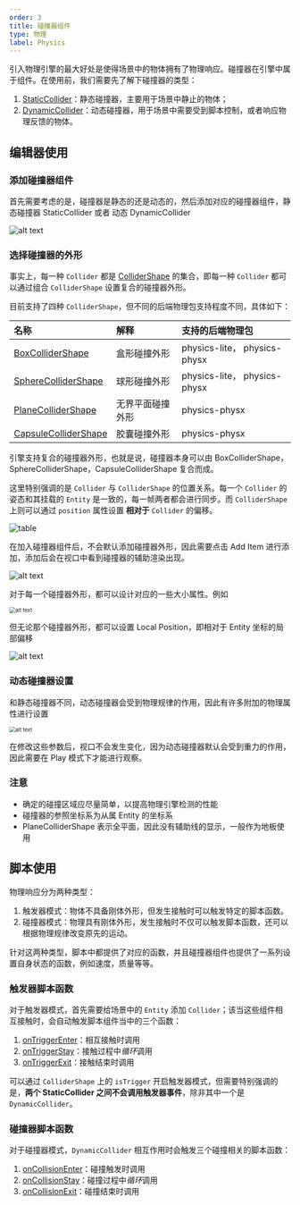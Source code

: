 ```yaml
---
order: 3
title: 碰撞器组件 
type: 物理
label: Physics
---
```


引入物理引擎的最大好处是使得场景中的物体拥有了物理响应。碰撞器在引擎中属于组件。在使用前，我们需要先了解下碰撞器的类型：

1. [StaticCollider](/apis/core/#StaticCollider)：静态碰撞器，主要用于场景中静止的物体；
2. [DynamicCollider](/apis/core/#DynamicCollider)：动态碰撞器，用于场景中需要受到脚本控制，或者响应物理反馈的物体。

## 编辑器使用

### 添加碰撞器组件

首先需要考虑的是，碰撞器是静态的还是动态的，然后添加对应的碰撞器组件，静态碰撞器 StaticCollider 或者 动态 DynamicCollider

![alt text](https://mdn.alipayobjects.com/huamei_3zduhr/afts/img/A*-E4USbdiH6sAAAAAAAAAAAAADsJ_AQ/original)

### 选择碰撞器的外形

事实上，每一种 `Collider` 都是 [ColliderShape](/apis/core/#ColliderShape) 的集合，即每一种 `Collider` 都可以通过组合 `ColliderShape` 设置复合的碰撞器外形。

目前支持了四种 `ColliderShape`，但不同的后端物理包支持程度不同，具体如下：

| 名称 | 解释       | 支持的后端物理包                    |
| :--- |:---------|:----------------------------|
| [BoxColliderShape](/apis/core/#BoxColliderShape) | 盒形碰撞外形   | physics-lite， physics-physx |
| [SphereColliderShape](/apis/core/#SphereColliderShape) | 球形碰撞外形   | physics-lite， physics-physx |
| [PlaneColliderShape](/apis/core/#PlaneColliderShape) | 无界平面碰撞外形 | physics-physx               |
| [CapsuleColliderShape](/apis/core/#CapsuleColliderShape) | 胶囊碰撞外形   | physics-physx               |

引擎支持复合的碰撞器外形，也就是说，碰撞器本身可以由 BoxColliderShape，SphereColliderShape，CapsuleColliderShape 复合而成。

这里特别强调的是 `Collider` 与 `ColliderShape` 的位置关系。每一个 `Collider` 的姿态和其挂载的 `Entity` 是一致的，每一帧两者都会进行同步。而 `ColliderShape` 上则可以通过 `position` 属性设置 **相对于** `Collider` 的偏移。

![table](https://mdn.alipayobjects.com/huamei_vvspai/afts/img/A*erlGRKk7dNMAAAAAAAAAAAAADsqFAQ/original)

在加入碰撞器组件后，不会默认添加碰撞器外形，因此需要点击 Add Item 进行添加，添加后会在视口中看到碰撞器的辅助渲染出现。

![alt text](https://mdn.alipayobjects.com/huamei_3zduhr/afts/img/A*OUr-SIejEkoAAAAAAAAAAAAADsJ_AQ/original)

对于每一个碰撞器外形，都可以设计对应的一些大小属性。例如

<img src="https://mdn.alipayobjects.com/huamei_3zduhr/afts/img/A*d4MCRbuHeMsAAAAAAAAAAAAADsJ_AQ/original" alt="alt text" style="zoom:67%;" />

但无论那个碰撞器外形，都可以设置 Local Position，即相对于 Entity 坐标的局部偏移

![alt text](https://mdn.alipayobjects.com/huamei_3zduhr/afts/img/A*p8UcRJ9Q0EIAAAAAAAAAAAAADsJ_AQ/original)

### 动态碰撞器设置
和静态碰撞器不同，动态碰撞器会受到物理规律的作用，因此有许多附加的物理属性进行设置

<img src="https://mdn.alipayobjects.com/huamei_3zduhr/afts/img/A*7rzqSKtjULMAAAAAAAAAAAAADsJ_AQ/original" alt="alt text" style="zoom:67%;" />

在修改这些参数后，视口不会发生变化，因为动态碰撞器默认会受到重力的作用，因此需要在 Play 模式下才能进行观察。

### 注意
- 确定的碰撞区域应尽量简单，以提高物理引擎检测的性能
- 碰撞器的参照坐标系为从属 Entity 的坐标系
- PlaneColliderShape 表示全平面，因此没有辅助线的显示，一般作为地板使用

## 脚本使用

物理响应分为两种类型：

1. 触发器模式：物体不具备刚体外形，但发生接触时可以触发特定的脚本函数。
2. 碰撞器模式：物理具有刚体外形，发生接触时不仅可以触发脚本函数，还可以根据物理规律改变原先的运动。

针对这两种类型，脚本中都提供了对应的函数，并且碰撞器组件也提供了一系列设置自身状态的函数，例如速度，质量等等。

### 触发器脚本函数

对于触发器模式，首先需要给场景中的 `Entity` 添加 `Collider`；该当这些组件相互接触时，会自动触发脚本组件当中的三个函数：

1. [onTriggerEnter](/docs/script#$1-ontriggerenter)：相互接触时调用
2. [onTriggerStay](/docs/script#$1-ontriggerstay)：接触过程中*循环*调用
3. [onTriggerExit](/docs/script#$1-ontriggerexit)：接触结束时调用

可以通过 `ColliderShape` 上的 `isTrigger` 开启触发器模式，但需要特别强调的是，**两个 StaticCollider 之间不会调用触发器事件**，除非其中一个是 `DynamicCollider`。

<playground src="physx-collision-detection.ts"></playground>

### 碰撞器脚本函数

对于碰撞器模式，`DynamicCollider` 相互作用时会触发三个碰撞相关的脚本函数：
1. [onCollisionEnter](/docs/script#$1-oncollisionenter)：碰撞触发时调用
2. [onCollisionStay](/docs/script#$1-oncollisionstay)：碰撞过程中*循环*调用
3. [onCollisionExit](/docs/script#$1-oncollisionexit)：碰撞结束时调用

<playground src="physx-compound.ts"></playground>
